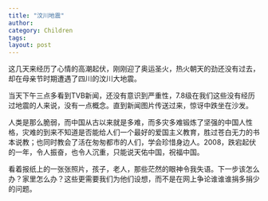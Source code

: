 ```yaml
---
title: "汶川地震"
author:
category: Children
tags: 
layout: post
---
```

这几天来经历了心情的高潮起伏，刚刚迎了奥运圣火，热火朝天的劲还没有过去，却在母亲节时期遭遇了四川的汶川大地震。

当天下午三点多看到TVB新闻，还没有意识到严重性，7.8级在我们这些没有经历过地震的人来说，没有一点概念。直到新闻图片传送过来，惊讶中跌坐在沙发。

人类是那么脆弱，而中国从古以来就是多难，而多灾多难锻炼了坚强的中国人性格，灾难的到来不知道是否能给人们一个最好的爱国主义教育，胜过苍白无力的书本说教；也同时教会了活在匆匆都市的人们，学会珍惜身边人。2008，跌宕起伏的一年，令人振奋，也令人沉重，只能说天佑中国，祝福中国。

看着报纸上的一张张照片，孩子，老人，那些茫然的眼神令我失语。下一步该怎么办？家里怎么办？这些更需要我们为他们设想，而不是在网上争论谁谁谁捐多捐少的问题。

